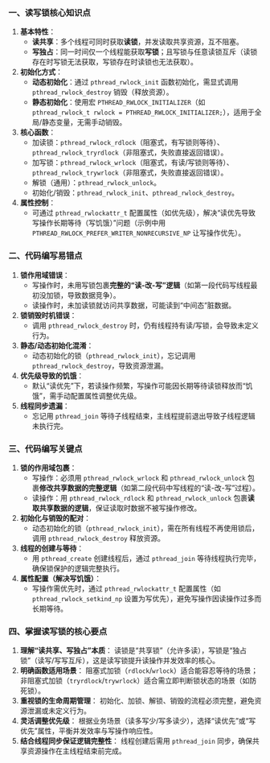 ### 一、读写锁核心知识点
1. **基本特性**：
   - **读共享**：多个线程可同时获取**读锁**，并发读取共享资源，互不阻塞。
   - **写独占**：同一时间仅一个线程能获取**写锁**；且写锁与任意读锁互斥（读锁存在时写锁无法获取，写锁存在时读锁也无法获取）。
2. **初始化方式**：
   - **动态初始化**：通过 `pthread_rwlock_init` 函数初始化，需显式调用 `pthread_rwlock_destroy` 销毁（释放资源）。
   - **静态初始化**：使用宏 `PTHREAD_RWLOCK_INITIALIZER`（如 `pthread_rwlock_t rwlock = PTHREAD_RWLOCK_INITIALIZER;`），适用于全局/静态变量，无需手动销毁。
3. **核心函数**：
   - 加读锁：`pthread_rwlock_rdlock`（阻塞式，有写锁则等待）、`pthread_rwlock_tryrdlock`（非阻塞式，失败直接返回错误）。
   - 加写锁：`pthread_rwlock_wrlock`（阻塞式，有读/写锁则等待）、`pthread_rwlock_trywrlock`（非阻塞式，失败直接返回错误）。
   - 解锁（通用）：`pthread_rwlock_unlock`。
   - 初始化/销毁：`pthread_rwlock_init`、`pthread_rwlock_destroy`。
4. **属性控制**：
   - 可通过 `pthread_rwlockattr_t` 配置属性（如优先级），解决“读优先导致写操作长期等待（写饥饿）”问题（示例中用 `PTHREAD_RWLOCK_PREFER_WRITER_NONRECURSIVE_NP` 让写操作优先）。


### 二、代码编写易错点
1. **锁作用域错误**：
   - 写操作时，未用写锁包裹**完整的“读-改-写”逻辑**（如第一段代码写线程最初没加锁，导致数据竞争）。
   - 读操作时，未加读锁就访问共享数据，可能读到“中间态”脏数据。
2. **锁销毁时机错误**：
   - 调用 `pthread_rwlock_destroy` 时，仍有线程持有读/写锁，会导致未定义行为。
3. **静态/动态初始化混淆**：
   - 动态初始化的锁（`pthread_rwlock_init`），忘记调用 `pthread_rwlock_destroy`，导致资源泄漏。
4. **优先级导致的饥饿**：
   - 默认“读优先”下，若读操作频繁，写操作可能因长期等待读锁释放而“饥饿”，需手动配置属性调整优先级。
5. **线程同步遗漏**：
   - 忘记用 `pthread_join` 等待子线程结束，主线程提前退出导致子线程逻辑未执行完。


### 三、代码编写关键点
1. **锁的作用域包裹**：
   - 写操作：必须用 `pthread_rwlock_wrlock` 和 `pthread_rwlock_unlock` 包裹**修改共享数据的完整逻辑**（如第二段代码中写线程的“读-改-写”过程）。
   - 读操作：用 `pthread_rwlock_rdlock` 和 `pthread_rwlock_unlock` 包裹**读取共享数据的逻辑**，保证读取时数据不被写操作修改。
2. **初始化与销毁的配对**：
   - 动态初始化的锁（`pthread_rwlock_init`），需在所有线程不再使用锁后，调用 `pthread_rwlock_destroy` 释放资源。
3. **线程的创建与等待**：
   - 用 `pthread_create` 创建线程后，通过 `pthread_join` 等待线程执行完毕，确保锁保护的逻辑完整执行。
4. **属性配置（解决写饥饿）**：
   - 写操作需优先时，通过 `pthread_rwlockattr_t` 配置属性（如 `pthread_rwlock_setkind_np` 设置为写优先），避免写操作因读操作过多而长期等待。


### 四、掌握读写锁的核心要点
1. **理解“读共享、写独占”本质**：
   读锁是“共享锁”（允许多读），写锁是“独占锁”（读写/写写互斥），这是读写锁提升读操作并发效率的核心。
2. **明确函数适用场景**：
   阻塞式加锁（`rdlock`/`wrlock`）适合能容忍等待的场景；非阻塞式加锁（`tryrdlock`/`trywrlock`）适合需立即判断锁状态的场景（如防死锁）。
3. **重视锁的生命周期管理**：
   初始化、加锁、解锁、销毁的流程必须完整，避免资源泄漏或未定义行为。
4. **灵活调整优先级**：
   根据业务场景（读多写少/写多读少），选择“读优先”或“写优先”属性，平衡并发效率与写操作响应性。
5. **结合线程同步保证逻辑完整性**：
   线程创建后需用 `pthread_join` 同步，确保共享资源操作在主线程结束前完成。